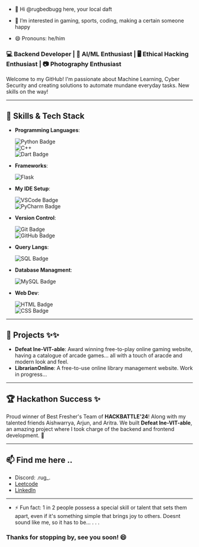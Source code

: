 
- 👋 Hi @rugbedbugg here, your local daft

- 👀 I’m interested in gaming, sports, coding, making a certain someone happy

- 😄 Pronouns: he/him

### 💻 Backend Developer | 🤖 AI/ML Enthusiast | 🖥️ Ethical Hacking Enthusiast | 📷 Photography Enthusiast

Welcome to my GitHub! I'm passionate about Machine Learning, Cyber Security and creating solutions to automate mundane everyday tasks. New skills on the way!

---

## 🚀 Skills & Tech Stack

- **Programming Languages**:
  
  ![Python Badge](https://img.shields.io/badge/-Python-3776AB?style=flat&logo=python&logoColor=white)  
  ![C++](https://img.shields.io/badge/C++-00599C?style=flat&logo=c%2B%2B&logoColor=white)  
  ![Dart Badge](https://img.shields.io/badge/-Dart-0175C2?style=flat&logo=dart&logoColor=white) 


- **Frameworks**:
    
  ![Flask](https://img.shields.io/badge/-Flask-000000?style=flat&logo=flask&logoColor=white)  


- **My IDE Setup**:
    
  ![VSCode Badge](https://badgen.net/badge/VSCode/Editor/007ACC?icon=visual-studio-code&labelColor=555)  
  ![PyCharm Badge](https://img.shields.io/badge/-PyCharm-000000?style=flat&logo=pycharm&logoColor=white)  


- **Version Control**:
  
  ![Git Badge](https://img.shields.io/badge/-Git-F05032?style=flat&logo=git&logoColor=white)  
  ![GitHub Badge](https://img.shields.io/badge/-GitHub-181717?style=flat&logo=github&logoColor=white)


- **Query Langs**:

  ![SQL Badge](https://img.shields.io/badge/-SQL-003B57?style=flat&logo=sqlite&logoColor=white)  


- **Database Managment**:
  
  ![MySQL Badge](https://img.shields.io/badge/-MySQL-4479A1?style=flat&logo=mysql&logoColor=white)  


- **Web Dev**:

  ![HTML Badge](https://img.shields.io/badge/-HTML-E34F26?style=flat&logo=html5&logoColor=white)  
  ![CSS Badge](https://img.shields.io/badge/-CSS-1572B6?style=flat&logo=css3&logoColor=white)
---

## 🎯 Projects ✨✨

- **Defeat Ine-VIT-able**: Award winning free-to-play online gaming website, having a catalogue of arcade games... all with a touch of aracde and modern look and feel. 
- **LibrarianOnline**: A free-to-use online library management website. Work in progress...

---

## 🏆 Hackathon Success ✨

Proud winner of Best Fresher's Team of **HACKBATTLE'24**! Along with my talented friends Aishwarrya, Arjun, and Aritra. We built **Defeat Ine-VIT-able**,  an amazing project where I took charge of the backend and frontend development. 🎉

---

##  📫 Find me here .. 

- Discord: .rug_.
- [Leetcode](https://leetcode.com/u/oxide1-6/)
- [LinkedIn](https://www.linkedin.com/in/partha-gogoi-736241308/)

---

- ⚡ Fun fact: 1 in 2 people possess a special skill or talent that sets them apart, even if it's something simple that brings joy to others. Doesnt sound like me, so it has to be...
.
.
.
### Thanks for stopping by, see you soon! 😄


<!---
rugbedbugg/rugbedbugg is a ✨ special ✨ repository because its `README.md` (this file) appears on your GitHub profile.
You can click the Preview link to take a look at your changes.
--->
